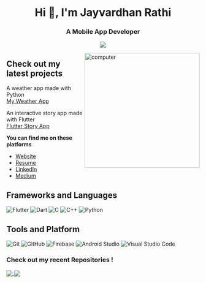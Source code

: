<h1 align="center">Hi 👋, I'm Jayvardhan Rathi </h1>
<h3 align="center">A Mobile App Developer</h3>

<p align="center"><img src="https://komarev.com/ghpvc/?username=ComputerScientist-01&color=green&label=+Developers+Inspired"/>

<p>
<img align="right" src="https://github.com/ComputerScientist-01/ComputerScientist-01/blob/master/images/image.jpg" alt="computer" width="300"/>
</p>

## Check out my latest projects
A weather app made with Python <br>
[My Weather App](https://jayvardhan-weather-app.herokuapp.com/)

An interactive story app made with Flutter  <br>
[Flutter Story App](https://appetize.io/app/tc0311ukuehq8b265hv2yrkmqc)


**You can find me on these platforms**  
- [Website](https://jayvardhanrathi.tech)
- [Resume](https://resume.io/r/PlDFDZqAt)
- [LinkedIn](https://www.linkedin.com/in/rathi406/)
- [Medium](https://medium.com/@ourmine)


## Frameworks and Languages

![Flutter](https://img.shields.io/badge/Flutter-47c5fb?style=flat-square&logo=Flutter&logoColor=white)
![Dart](https://img.shields.io/badge/Dart-2bb7f6?style=flat-square&logo=Dart&logoColor=white)
![C](https://img.shields.io/badge/C-27338e?style=flat-square&logo=c&logoColor=white)
![C++](https://img.shields.io/badge/C++-649ad2?style=flat-square&logo=c%2B%2B&logoColor=white)
![Python](https://img.shields.io/badge/Python-3776AB?style=flat-square&logo=Python&logoColor=white)

## Tools and Platform

![Git](https://img.shields.io/badge/Git-F05032?style=flat-square&logo=Git&logoColor=white)
![GitHub](https://img.shields.io/badge/GitHub-181717?style=flat-square&logo=github)
![Firebase](https://img.shields.io/badge/Firebase-ffcb2c?style=flat-square&logo=Firebase&logoColor=white)
![Android Studio](https://img.shields.io/badge/Android_Studio-3DDC84?style=flat-square&logo=Android-Studio&logoColor=ffffff)
![Visual Studio Code](https://img.shields.io/badge/Visual_Studio_Code-007ACC?style=flat-square&logo=Visual-Studio-Code&logoColor=white)

### Check out my recent Repositories !

<a href="https://github.com/ComputerScientist-01/E-Commerce-API">
  <img align="center" src="https://github-readme-stats.vercel.app/api/pin/?username=ComputerScientist-01&repo=E-Commerce-API&theme=dark" />
</a>

<a href="https://github.com/ComputerScientist-01/Advanced-Programming-Practice">
 <img align="center" src="https://github-readme-stats.vercel.app/api/pin/?username=ComputerScientist-01&repo=Advanced-Programming-Practice&theme=dark" />
</a>









